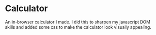 # Calculator
An in-browser calculator I made. I did this to sharpen my javascript DOM skills and added some css
to make the calculator look visually appealing.